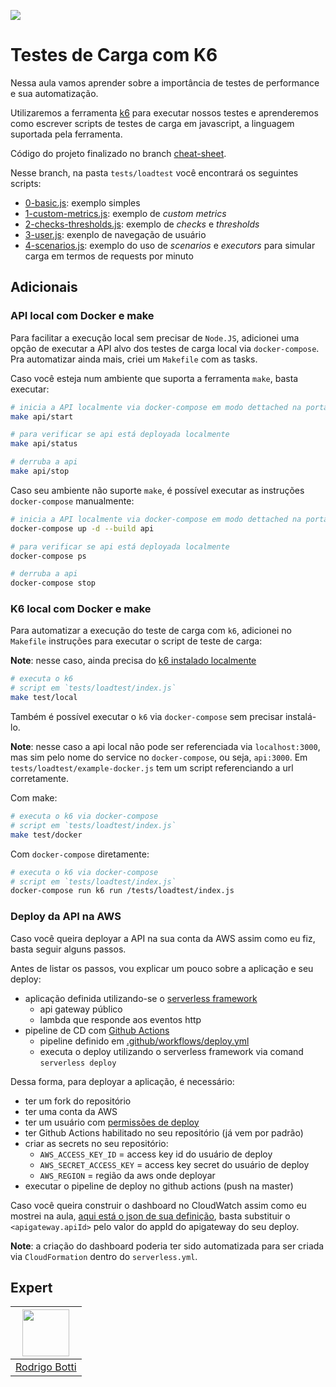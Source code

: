 ![](https://storage.googleapis.com/golden-wind/experts-club/capa-github.svg)

# Testes de Carga com K6

Nessa aula vamos aprender sobre a importância de testes de performance e sua automatização.

Utilizaremos a ferramenta [k6](https://k6.io) para executar nossos testes 
e aprenderemos como escrever scripts de testes de carga em javascript, a linguagem suportada pela ferramenta.

Código do projeto finalizado no branch [cheat-sheet](https://github.com/rodrigobotti/rs-ec-2021-loadtest/tree/cheat-sheet).

Nesse branch, na pasta `tests/loadtest` você encontrará os seguintes scripts:
- [0-basic.js](https://github.com/rodrigobotti/rs-ec-2021-loadtest/blob/cheat-sheet/tests/loadtest/0-basic.js): exemplo simples
- [1-custom-metrics.js](https://github.com/rodrigobotti/rs-ec-2021-loadtest/blob/cheat-sheet/tests/loadtest/1-custom-metrics.js): exemplo de _custom metrics_
- [2-checks-thresholds.js](https://github.com/rodrigobotti/rs-ec-2021-loadtest/blob/cheat-sheet/tests/loadtest/2-checks-thresholds.js): exemplo de _checks_ e _thresholds_
- [3-user.js](https://github.com/rodrigobotti/rs-ec-2021-loadtest/blob/cheat-sheet/tests/loadtest/3-user.js): exenplo de navegação de usuário
- [4-scenarios.js](https://github.com/rodrigobotti/rs-ec-2021-loadtest/blob/cheat-sheet/tests/loadtest/4-scenarios.js): exemplo do uso de _scenarios_ e _executors_ para simular carga em termos de requests por minuto

## Adicionais

### API local com Docker e make

Para facilitar a execução local sem precisar de `Node.JS`, adicionei uma opção de executar a API alvo dos testes de carga local
via `docker-compose`. Pra automatizar ainda mais, criei um `Makefile` com as tasks.

Caso você esteja num ambiente que suporta a ferramenta `make`, basta executar:

```sh
# inicia a API localmente via docker-compose em modo dettached na porta 3000
make api/start

# para verificar se api está deployada localmente
make api/status

# derruba a api
make api/stop
```

Caso seu ambiente não suporte `make`, é possível executar as instruções `docker-compose` manualmente:

```sh
# inicia a API localmente via docker-compose em modo dettached na porta 3000
docker-compose up -d --build api

# para verificar se api está deployada localmente
docker-compose ps

# derruba a api
docker-compose stop
```

### K6 local com Docker e make

Para automatizar a execução do teste de carga com `k6`, adicionei no `Makefile` instruções para executar o script de teste de carga:

**Note**: nesse caso, ainda precisa do [k6 instalado localmente](https://k6.io/docs/getting-started/installation)

```sh
# executa o k6
# script em `tests/loadtest/index.js`
make test/local
```

Também é possível executar o `k6` via `docker-compose` sem precisar instalá-lo.

**Note**: nesse caso a api local não pode ser referenciada via `localhost:3000`, mas sim pelo nome do service no `docker-compose`, ou seja, `api:3000`.
Em `tests/loadtest/example-docker.js` tem um script referenciando a url corretamente.

Com make:
```sh
# executa o k6 via docker-compose
# script em `tests/loadtest/index.js`
make test/docker
```

Com `docker-compose` diretamente:
```sh
# executa o k6 via docker-compose
# script em `tests/loadtest/index.js`
docker-compose run k6 run /tests/loadtest/index.js
```

### Deploy da API na AWS

Caso você queira deployar a API na sua conta da AWS assim como eu fiz, basta seguir alguns passos.

Antes de listar os passos, vou explicar um pouco sobre a aplicação e seu deploy:

- aplicação definida utilizando-se o [serverless framework](https://www.serverless.com/framework/docs/)
  - api gateway público
  - lambda que responde aos eventos http
- pipeline de CD com [Github Actions](https://github.com/features/actions)
  - pipeline definido em [.github/workflows/deploy.yml](.github/workflows/deploy.yml)
  - executa o deploy utilizando o serverless framework via comand `serverless deploy`

Dessa forma, para deployar a aplicação, é necessário:
- ter um fork do repositório
- ter uma conta da AWS
- ter um usuário com [permissões de deploy](https://medium.com/@Michael_Timbs/creating-a-serverless-deploy-user-with-aws-iam-b2053227534)
- ter Github Actions habilitado no seu repositório (já vem por padrão)
- criar as secrets no seu repositório:
  - `AWS_ACCESS_KEY_ID` = access key id do usuário de deploy
  - `AWS_SECRET_ACCESS_KEY` = access key secret do usuário de deploy
  - `AWS_REGION` = região da aws onde deployar
- executar o pipeline de deploy no github actions (push na master)

Caso você queira construir o dashboard no CloudWatch assim como eu mostrei na aula, [aqui está o json de sua definição](aws/cloudwatch.dashboard.json), basta substituir o `<apigateway.apiId>` pelo valor do appId do apigateway do seu deploy.

**Note**: a criação do dashboard poderia ter sido automatizada para ser criada via `CloudFormation` dentro do `serverless.yml`.

## Expert

| [<img src="https://avatars.githubusercontent.com/u/5365992?v=4" width="75px">](https://github.com/rodrigobotti) |
| :-: |
| [Rodrigo Botti](https://github.com/rodrigobotti) |

